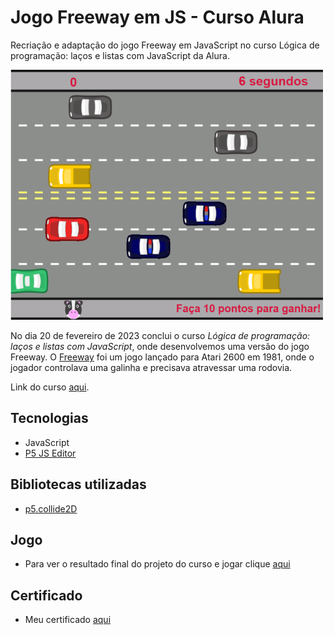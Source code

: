 # Jogo Freeway em JS - Curso Alura

Recriação e adaptação do jogo Freeway em JavaScript no curso Lógica de programação: laços e listas com JavaScript da Alura. 

<p>
  <img width = "500" height = "400" src = "print-jogo.png"/>
</p>

No dia 20 de fevereiro de 2023 conclui o curso *Lógica de programação: laços e listas com JavaScript*, onde desenvolvemos uma versão do jogo Freeway. O [Freeway](https://pt.wikipedia.org/wiki/Freeway_(jogo_eletr%C3%B4nico)) foi um jogo lançado para Atari 2600 em 1981, onde o jogador controlava uma galinha e precisava atravessar uma rodovia.

Link do curso [aqui](https://cursos.alura.com.br/course/javascript-listas-lacos).

## Tecnologias

* JavaScript
* [P5 JS Editor](https://p5js.org/)

## Bibliotecas utilizadas

* [p5.collide2D](https://github.com/bmoren/p5.collide2D)

## Jogo

* Para ver o resultado final do projeto do curso e jogar clique [aqui](https://editor.p5js.org/lucsanro/full/XAMG-ZbvU)

## Certificado

* Meu certificado [aqui](https://cursos.alura.com.br/certificate/dbdcf660-94fc-44d8-b910-c77c83983a86)



